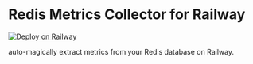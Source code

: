 # Redis Metrics Collector for Railway

[![Deploy on Railway](https://railway.app/button.svg)](https://railway.app/template/73Vsr6?referralCode=9kQOPq)

auto-magically extract metrics from your Redis database on Railway.
